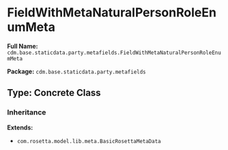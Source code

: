 # FieldWithMetaNaturalPersonRoleEnumMeta

**Full Name:** `cdm.base.staticdata.party.metafields.FieldWithMetaNaturalPersonRoleEnumMeta`

**Package:** `cdm.base.staticdata.party.metafields`

## Type: Concrete Class

### Inheritance

**Extends:**
- `com.rosetta.model.lib.meta.BasicRosettaMetaData`

